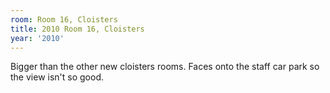```yaml
---
room: Room 16, Cloisters
title: 2010 Room 16, Cloisters
year: '2010'
---
```


Bigger than the other new cloisters rooms. Faces onto the staff car park so the view isn't so good.